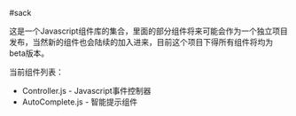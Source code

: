 #sack

这是一个Javascript组件库的集合，里面的部分组件将来可能会作为一个独立项目发布，当然新的组件也会陆续的加入进来，目前这个项目下得所有组件将均为beta版本。

当前组件列表：

- Controller.js - Javascript事件控制器
- AutoComplete.js - 智能提示组件
